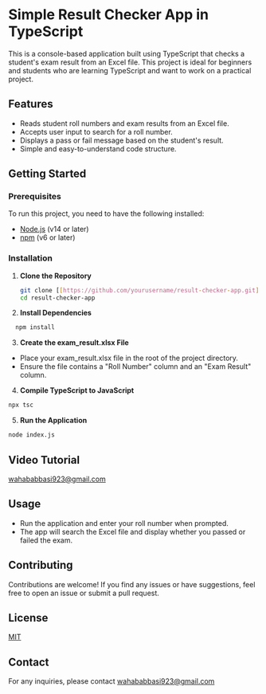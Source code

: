 # Simple Result Checker App in TypeScript

This is a console-based application built using TypeScript that checks a student's exam result from an Excel file. This project is ideal for beginners and students who are learning TypeScript and want to work on a practical project.

## Features

- Reads student roll numbers and exam results from an Excel file.
- Accepts user input to search for a roll number.
- Displays a pass or fail message based on the student's result.
- Simple and easy-to-understand code structure.

## Getting Started

### Prerequisites

To run this project, you need to have the following installed:

- [Node.js](https://nodejs.org/) (v14 or later)
- [npm](https://www.npmjs.com/) (v6 or later)

### Installation

1. **Clone the Repository**

   ```bash
   git clone [[https://github.com/yourusername/result-checker-app.git](https://github.com/Abdul-Wahab-Abbasi/exam_result.git)](https://github.com/Abdul-Wahab-Abbasi/exam_result.git)
   cd result-checker-app

2. **Install Dependencies**
 ```bash
   npm install
```
3. **Create the exam_result.xlsx File**

- Place your exam_result.xlsx file in the root of the project directory.
- Ensure the file contains a "Roll Number" column and an "Exam Result" column.

4. **Compile TypeScript to JavaScript**
```bash
npx tsc
```
5. **Run the Application**
```bash
node index.js
```
## Video Tutorial
[wahababbasi923@gmail.com](https://youtu.be/PKz20K9QxpY)
## Usage
- Run the application and enter your roll number when prompted.
- The app will search the Excel file and display whether you passed or failed the exam.

## Contributing
Contributions are welcome! If you find any issues or have suggestions, feel free to open an issue or submit a pull request.

## License

[MIT](https://choosealicense.com/licenses/mit/)

## Contact
For any inquiries, please contact wahababbasi923@gmail.com
